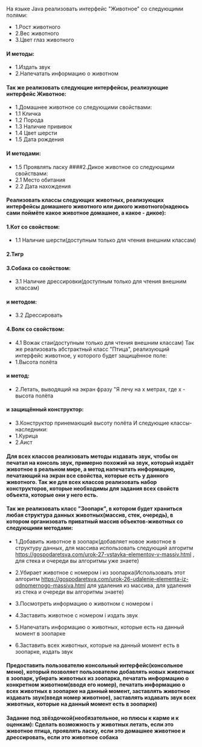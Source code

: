 На языке Java реализовать интерфейс "Животное" со следующими полями:
- 1.Рост животного
- 2.Вес животного
- 3.Цвет глаз животного
#### И методы:
- 1.Издать звук
- 2.Напечатать информацию о животном

#### Так же реализовать следующие интерфейсы, реализующие интерфейс Животное:
- 1.Домашнее животное со следующими свойствами:
- 1.1 Кличка
- 1.2 Порода
- 1.3 Наличие прививок
- 1.4 Цвет шерсти
- 1.5 Дата рождения
#### И методами:
- 1.5 Проявлять ласку
####2.Дикое животное со следующими свойствами:
- 2.1 Место обитания
- 2.2 Дата нахождения
#### Реализовать классы следующих животных, реализующих интерфейсы домашнего животного или дикого животного(надеюсь сами поймёте какое животное домашнее, а какое - дикое):
#### 1.Кот со свойством:
- 1.1 Наличие шерсти(доступным только для чтения внешним классам)
#### 2.Тигр
#### 3.Собака со свойством:
- 3.1 Наличие дрессировки(доступным только для чтения внешним классам)
#### и методом:
- 3.2 Дрессировать
#### 4.Волк со свойством:
- 4.1 Вожак стаи(доступным только для чтения внешним классам)
Так же реализовать абстрактный класс "Птица", реализующий интерфейс животное, у которого будет защищённое поле:
- 1.Высота полёта
#### и метод:
- 2.Летать, выводящий на экран фразу "Я лечу на x метрах, где x - высота полёта
#### и защищённый конструктор:
- 3.Конструктор принемающий высоту полёта
И следующие классы-наследники:
- 1.Курица
- 2.Аист

####  Для всех классов реализовать методы издавать звук, чтобы он печатал на консоль звук, примерно похожий на звук, который издаёт животное в реальном мире, а метод напечатать информацию, печатающий на экран все свойства, которые есть у данного животного. Так же для всех классов реализовать набор конструкторов, которые необходимы для задания всех свойств объекта, которые они у него есть.

#### Так же реализовать класс "Зоопарк", в котором будет храниться любая структура данных животных(массив, стек, очередь), в котором организовать приватный массив объектов-животных со следующими методами:

- 1.Добавить животное в зоопарк(добавляет новое животное в структуру данных, для массива использовать следующий алгоритм https://gospodaretsva.com/urok-27-vstavka-elementov-v-massiv.html , для стека и очереди вы алгоритмы уже знаете)

- 2.Убирает животное с номером i из зоопарка(Использовать этот алгоритм https://gospodaretsva.com/urok-26-udalenie-elementa-iz-odnomernogo-massiva.html для удаления из массива, для удаления из стека и очереди вы алгоритмы знаете)
- 3.Посмотреть информацию о животном с номером i
- 4.Заставить животное с номером i издать звук
- 5.Напечатать информацию о животных, которые есть на данный момент в зоопарке
- 6.Заставить всех животных, которые на данный момент есть в зоопарке, издать звук
#### Предоставить пользователю консольный интерфейс(консольное меню), который позволяет пользователю добавлять новых животных в зоопарк, убирать животных из зоопарка, печатать информацию о конкретном животном(вводя его номер), печатать информацию о всех животных в зоопарке на данный момент, заставлять животное издавать звук(введя номер животное), заставлять издавать звук всех животных, которые на данный момент есть в зоопарке)

#### Задание под звёздочкой(необязательное, но плюсы к карме и к оценкам): Сделать возможность у животных летать, если это животное птица, проявлять ласку, если это домашнее животное и дрессировать, если это животное собака